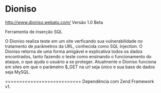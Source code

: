 Dioniso
=======
http://www.dioniso.webatu.com/
Versão 1.0 Beta

Ferramenta de inserção SQL

O Dioniso realiza teste em um site verficando sua vulnerabilidade no tratamento de parâmetros da URL, conhecida como SQL Injection. O Dioniso retorna de uma forma amigável e explicativa todos os dados encontrados, tanto fazendo o teste como ensinando o funcionamento do ataque, o que ajuda o usuário a se proteger.
Atualmente o Dioniso funciona em sites em que o parâmetro $_GET na url seja único e sua base de dados seja MySQL.

===========================
Dependência com Zend Framework v1.
